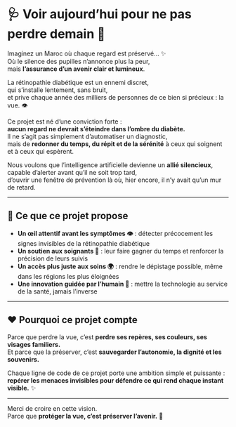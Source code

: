 # 🩺 Voir aujourd’hui pour ne pas perdre demain 🌟

Imaginez un Maroc où chaque regard est préservé… ✨  
Où le silence des pupilles n’annonce plus la peur,  
mais **l’assurance d’un avenir clair et lumineux**.  

La rétinopathie diabétique est un ennemi discret,  
qui s’installe lentement, sans bruit,  
et prive chaque année des milliers de personnes de ce bien si précieux : la vue. 👁️  

Ce projet est né d’une conviction forte :  
**aucun regard ne devrait s’éteindre dans l’ombre du diabète.**  
Il ne s’agit pas simplement d’automatiser un diagnostic,  
mais de **redonner du temps, du répit et de la sérénité** à ceux qui soignent et à ceux qui espèrent.  

Nous voulons que l’intelligence artificielle devienne un **allié silencieux**,  
capable d’alerter avant qu’il ne soit trop tard,  
d’ouvrir une fenêtre de prévention là où, hier encore, il n’y avait qu’un mur de retard.  

---

## 🎯 Ce que ce projet propose

- **Un œil attentif avant les symptômes 👁️** : détecter précocement les signes invisibles de la rétinopathie diabétique  
- **Un soutien aux soignants 🤝** : leur faire gagner du temps et renforcer la précision de leurs suivis  
- **Un accès plus juste aux soins 🌍** : rendre le dépistage possible, même dans les régions les plus éloignées  
- **Une innovation guidée par l’humain 💙** : mettre la technologie au service de la santé, jamais l’inverse  

---

## ❤️ Pourquoi ce projet compte

Parce que perdre la vue, c’est **perdre ses repères, ses couleurs, ses visages familiers.**  
Et parce que la préserver, c’est **sauvegarder l’autonomie, la dignité et les souvenirs.**  

Chaque ligne de code de ce projet porte une ambition simple et puissante :  
**repérer les menaces invisibles pour défendre ce qui rend chaque instant visible.** ✨  

---

Merci de croire en cette vision.  
Parce que **protéger la vue, c’est préserver l’avenir.** 🌟

